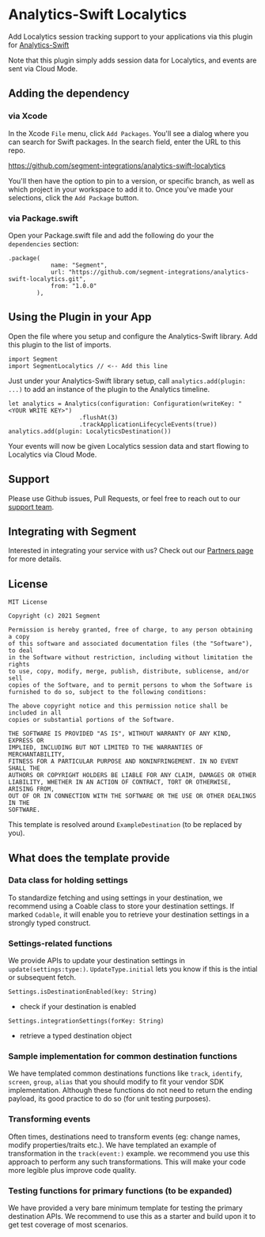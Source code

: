 # Analytics-Swift Localytics

Add Localytics session tracking support to your applications via this plugin for [Analytics-Swift](https://github.com/segmentio/analytics-swift)

Note that this plugin simply adds session data for Localytics, and events are sent via Cloud Mode.

## Adding the dependency

### via Xcode
In the Xcode `File` menu, click `Add Packages`.  You'll see a dialog where you can search for Swift packages.  In the search field, enter the URL to this repo.

https://github.com/segment-integrations/analytics-swift-localytics

You'll then have the option to pin to a version, or specific branch, as well as which project in your workspace to add it to.  Once you've made your selections, click the `Add Package` button.  

### via Package.swift

Open your Package.swift file and add the following do your the `dependencies` section:

```
.package(
            name: "Segment",
            url: "https://github.com/segment-integrations/analytics-swift-localytics.git",
            from: "1.0.0"
        ),
```


## Using the Plugin in your App

Open the file where you setup and configure the Analytics-Swift library.  Add this plugin to the list of imports.

```
import Segment
import SegmentLocalytics // <-- Add this line
```

Just under your Analytics-Swift library setup, call `analytics.add(plugin: ...)` to add an instance of the plugin to the Analytics timeline.

```
let analytics = Analytics(configuration: Configuration(writeKey: "<YOUR WRITE KEY>")
                    .flushAt(3)
                    .trackApplicationLifecycleEvents(true))
analytics.add(plugin: LocalyticsDestination())
```
Your events will now be given Localytics session data and start flowing to Localytics via Cloud Mode.


## Support

Please use Github issues, Pull Requests, or feel free to reach out to our [support team](https://segment.com/help/).

## Integrating with Segment

Interested in integrating your service with us? Check out our [Partners page](https://segment.com/partners/) for more details.

## License
```
MIT License

Copyright (c) 2021 Segment

Permission is hereby granted, free of charge, to any person obtaining a copy
of this software and associated documentation files (the "Software"), to deal
in the Software without restriction, including without limitation the rights
to use, copy, modify, merge, publish, distribute, sublicense, and/or sell
copies of the Software, and to permit persons to whom the Software is
furnished to do so, subject to the following conditions:

The above copyright notice and this permission notice shall be included in all
copies or substantial portions of the Software.

THE SOFTWARE IS PROVIDED "AS IS", WITHOUT WARRANTY OF ANY KIND, EXPRESS OR
IMPLIED, INCLUDING BUT NOT LIMITED TO THE WARRANTIES OF MERCHANTABILITY,
FITNESS FOR A PARTICULAR PURPOSE AND NONINFRINGEMENT. IN NO EVENT SHALL THE
AUTHORS OR COPYRIGHT HOLDERS BE LIABLE FOR ANY CLAIM, DAMAGES OR OTHER
LIABILITY, WHETHER IN AN ACTION OF CONTRACT, TORT OR OTHERWISE, ARISING FROM,
OUT OF OR IN CONNECTION WITH THE SOFTWARE OR THE USE OR OTHER DEALINGS IN THE
SOFTWARE.
```

This template is resolved around `ExampleDestination` (to be replaced by you). 

## What does the template provide
### Data class for holding settings
To standardize fetching and using settings in your destination, we recommend using a Coable class to store your destination settings. If marked `Codable`, it will enable you to retrieve your destination settings in a strongly typed construct.

### Settings-related functions
We provide APIs to update your destination settings in `update(settings:type:)`.
`UpdateType.initial` lets you know if this is the intial or subsequent fetch.

`Settings.isDestinationEnabled(key: String)`
- check if your destination is enabled

`Settings.integrationSettings(forKey: String)`
- retrieve a typed destination object

### Sample implementation for common destination functions
We have templated common destinations functions like `track`, `identify`, `screen`, `group`, `alias` that you should modify to fit your vendor SDK implementation. Although these functions do not need to return the ending payload, its good practice to do so (for unit testing purposes).

### Transforming events
Often times, destinations need to transform events (eg: change names, modify properties/traits etc.). We have templated an example of transformation in the `track(event:)` example. we recommend you use this approach to perform any such transformations. This will make your code more legible plus improve code quality.

### Testing functions for primary functions (to be expanded)
We have provided a very bare minimum template for testing the primary destination APIs. We recommend to use this as a starter and build upon it to get test coverage of most scenarios.
